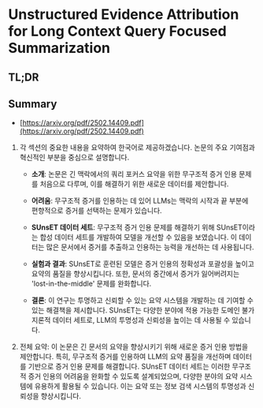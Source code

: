 # Unstructured Evidence Attribution for Long Context Query Focused Summarization
## TL;DR
## Summary
- [https://arxiv.org/pdf/2502.14409.pdf](https://arxiv.org/pdf/2502.14409.pdf)

1. 각 섹션의 중요한 내용을 요약하여 한국어로 제공하겠습니다. 논문의 주요 기여점과 혁신적인 부분을 중심으로 설명합니다.

   - **소개**: 논문은 긴 맥락에서의 쿼리 포커스 요약을 위한 무구조적 증거 인용 문제를 처음으로 다루며, 이를 해결하기 위한 새로운 데이터를 제안합니다.
   
   - **어려움**: 무구조적 증거를 인용하는 데 있어 LLMs는 맥락의 시작과 끝 부분에 편향적으로 증거를 선택하는 문제가 있습니다.
   
   - **SUnsET 데이터 세트**: 무구조적 증거 인용 문제를 해결하기 위해 SUnsET이라는 합성 데이터 세트를 개발하여 모델을 개선할 수 있음을 보였습니다. 이 데이터는 많은 문서에서 증거를 추출하고 인용하는 능력을 개선하는 데 사용됩니다.
   
   - **실험과 결과**: SUnsET로 훈련된 모델은 증거 인용의 정확성과 포괄성을 높이고 요약의 품질을 향상시킵니다. 또한, 문서의 중간에서 증거가 잃어버려지는 'lost-in-the-middle' 문제를 완화합니다.
   
   - **결론**: 이 연구는 투명하고 신뢰할 수 있는 요약 시스템을 개발하는 데 기여할 수 있는 해결책을 제시합니다. SUnsET는 다양한 분야에 적용 가능한 도메인 불가지론적 데이터 세트로, LLM의 투명성과 신뢰성을 높이는 데 사용될 수 있습니다.

2. 전체 요약: 이 논문은 긴 문서의 요약을 향상시키기 위해 새로운 증거 인용 방법을 제안합니다. 특히, 무구조적 증거를 인용하여 LLM의 요약 품질을 개선하며 데이터를 기반으로 증거 인용 문제를 해결합니다. SUnsET 데이터 세트는 이러한 무구조적 증거 인용의 어려움을 완화할 수 있도록 설계되었으며, 다양한 분야의 요약 시스템에 유용하게 활용될 수 있습니다. 이는 요약 또는 정보 검색 시스템의 투명성과 신뢰성을 향상시킵니다.